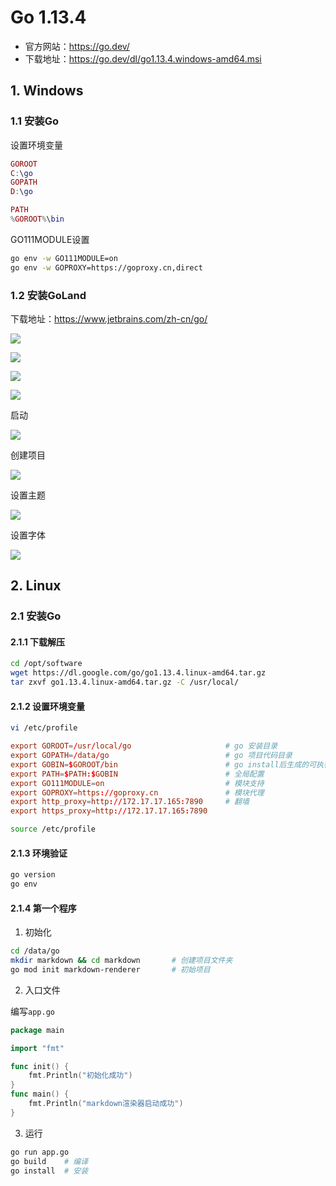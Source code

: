 # Go 1.13.4

- 官方网站：https://go.dev/
- 下载地址：https://go.dev/dl/go1.13.4.windows-amd64.msi

## 1. Windows

### 1.1 安装Go

设置环境变量

```lua
GOROOT
C:\go
GOPATH
D:\go

PATH
%GOROOT%\bin
```

GO111MODULE设置

```bash
go env -w GO111MODULE=on
go env -w GOPROXY=https://goproxy.cn,direct
```

### 1.2 安装GoLand

下载地址：https://www.jetbrains.com/zh-cn/go/

![](../../assets/_images/deploy/go/11.png)

![](../../assets/_images/deploy/go/12.png)

![](../../assets/_images/deploy/go/13.png)

![](../../assets/_images/deploy/go/14.png)

启动

![](../../assets/_images/deploy/go/15.png)

创建项目

![](../../assets/_images/deploy/go/16.png)

设置主题

![](../../assets/_images/deploy/go/17.png)

设置字体

![](../../assets/_images/deploy/go/18.png)

## 2. Linux

### 2.1 安装Go

#### 2.1.1 下载解压

```bash
cd /opt/software
wget https://dl.google.com/go/go1.13.4.linux-amd64.tar.gz
tar zxvf go1.13.4.linux-amd64.tar.gz -C /usr/local/
```

#### 2.1.2 设置环境变量

```bash
vi /etc/profile
```

```conf
export GOROOT=/usr/local/go                     # go 安装目录
export GOPATH=/data/go                          # go 项目代码目录
export GOBIN=$GOROOT/bin                        # go install后生成的可执行命令存放路径
export PATH=$PATH:$GOBIN                        # 全局配置
export GO111MODULE=on                           # 模块支持
export GOPROXY=https://goproxy.cn               # 模块代理
export http_proxy=http://172.17.17.165:7890     # 翻墙
export https_proxy=http://172.17.17.165:7890
```

```bash
source /etc/profile
```

#### 2.1.3 环境验证

```bash
go version
go env
```

#### 2.1.4 第一个程序

1. 初始化

```bash
cd /data/go
mkdir markdown && cd markdown       # 创建项目文件夹
go mod init markdown-renderer       # 初始项目
```

2. 入口文件

编写`app.go`

```go
package main

import "fmt"

func init() {
    fmt.Println("初始化成功")
}
func main() {
    fmt.Println("markdown渲染器启动成功")
}
```

3. 运行

```bash
go run app.go
go build    # 编译
go install  # 安装
```